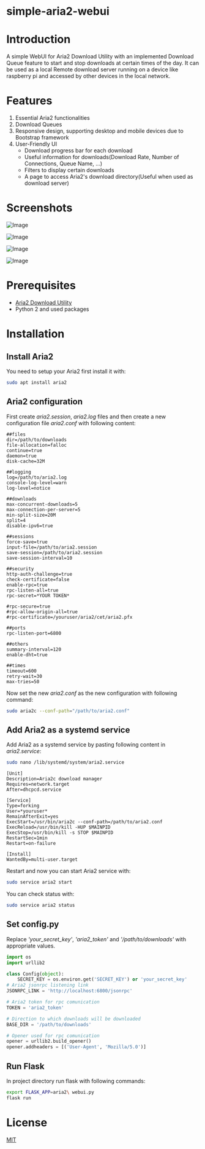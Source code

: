 # simple-aria2-webui

# Introduction
A simple WebUI for Aria2 Download Utility with an implemented Download Queue feature to start and stop downloads at certain times of the day. It can be used as a local Remote download server running on a device like raspberry pi and accessed by other devices in the local network.

# Features
1. Essential Aria2 functionalities
2. Download Queues
3. Responsive design, supporting desktop and mobile devices due to Bootstrap framework
4. User-Friendly UI
    * Download progress bar for each download
    * Useful information for downloads(Download Rate, Number of Connections, Queue Name, ...)
    * Filters to display certain downloads
    * A page to access Aria2's download directory(Useful when used as download server)

# Screenshots
![Image](https://raw.githubusercontent.com/KhashayarSH/simple-aria2-webui/master/screenshots/index.png)

![Image](https://raw.githubusercontent.com/KhashayarSH/simple-aria2-webui/master/screenshots/add_download.png)

![Image](https://raw.githubusercontent.com/KhashayarSH/simple-aria2-webui/master/screenshots/downloads.png)

![Image](https://raw.githubusercontent.com/KhashayarSH/simple-aria2-webui/master/screenshots/queues.png)

# Prerequisites
* [Aria2 Download Utility](https://aria2.github.io/)
* Python 2 and used packages

# Installation
## Install Aria2
You need to setup your Aria2 first install it with:
```bash
sudo apt install aria2
```
## Aria2 configuration
First create *aria2.session*, *aria2.log* files and then create a new configuration file *aria2.conf* with following content:

```
##files
dir=/path/to/downloads
file-allocation=falloc
continue=true
daemon=true
disk-cache=32M

##logging
log=/path/to/aria2.log
console-log-level=warn
log-level=notice

##downloads
max-concurrent-downloads=5
max-connection-per-server=5
min-split-size=20M
split=4
disable-ipv6=true

##sessions
force-save=true
input-file=/path/to/aria2.session
save-session=/path/to/aria2.session
save-session-interval=10

##security
http-auth-challenge=true
check-certificate=false
enable-rpc=true
rpc-listen-all=true
rpc-secret=*YOUR TOKEN*

#rpc-secure=true
#rpc-allow-origin-all=true
#rpc-certificate=/youruser/aria2/cet/aria2.pfx

##ports
rpc-listen-port=6800

##others
summary-interval=120
enable-dht=true

##times
timeout=600
retry-wait=30
max-tries=50
```

Now set the new *aria2.conf* as the new configuration with following command:
```bash
sudo aria2c --conf-path="/path/to/aria2.conf"
```

## Add Aria2 as a systemd service
Add Aria2 as a systemd service by pasting following content in *aria2.service*:

```bash
sudo nano /lib/systemd/system/aria2.service
```

```
[Unit]
Description=Aria2c download manager
Requires=network.target
After=dhcpcd.service

[Service]
Type=forking
User=*youruser*
RemainAfterExit=yes
ExecStart=/usr/bin/aria2c --conf-path=/path/to/aria2.conf
ExecReload=/usr/bin/kill -HUP $MAINPID
ExecStop=/usr/bin/kill -s STOP $MAINPID
RestartSec=1min
Restart=on-failure

[Install]
WantedBy=multi-user.target
```

Restart and now you can start Aria2 service with:
```bash
sudo service aria2 start
```
You can check status with:
```bash
sudo service aria2 status
```
## Set config.py
Replace *'your_secret_key'*, *'aria2_token'* and *'/path/to/downloads'* with appropriate values.
```python
import os
import urllib2

class Config(object):
    SECRET_KEY = os.environ.get('SECRET_KEY') or 'your_secret_key'
# Aria2 jsonrpc listening link
JSONRPC_LINK = 'http://localhost:6800/jsonrpc'

# Aria2 token for rpc comunication
TOKEN = 'aria2_token'

# Direction to which downloads will be downloaded
BASE_DIR = '/path/to/downloads'

# Opener used for rpc comunication
opener = urllib2.build_opener()
opener.addheaders = [('User-Agent', 'Mozilla/5.0')]
```
## Run Flask
In project directory run flask with following commands:
```bash
export FLASK_APP=aria2\ webui.py
flask run
```
# License
[MIT](https://raw.githubusercontent.com/KhashayarSH/simple-aria2-webui/master/LICENSE)
